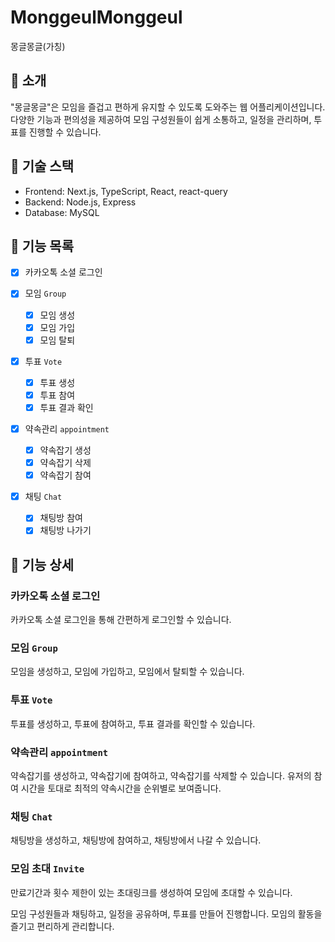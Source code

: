 # MonggeulMonggeul

몽글몽글(가칭)

## 📌 소개

"몽글몽글"은 모임을 즐겁고 편하게 유지할 수 있도록 도와주는 웹 어플리케이션입니다. 다양한 기능과 편의성을 제공하여 모임 구성원들이 쉽게 소통하고, 일정을 관리하며, 투표를 진행할 수 있습니다.

## 📃 기술 스택

- Frontend: Next.js, TypeScript, React, react-query
- Backend: Node.js, Express
- Database: MySQL

## 📃 기능 목록

- [x] 카카오톡 소셜 로그인

- [x] 모임 `Group`

  - [x] 모임 생성
  - [x] 모임 가입
  - [x] 모임 탈퇴

- [x] 투표 `Vote`

  - [x] 투표 생성
  - [x] 투표 참여
  - [x] 투표 결과 확인

- [x] 약속관리 `appointment`

  - [x] 약속잡기 생성
  - [x] 약속잡기 삭제
  - [x] 약속잡기 참여

- [x] 채팅 `Chat`
  - [x] 채팅방 참여
  - [x] 채팅방 나가기

## 📃 기능 상세

### 카카오톡 소셜 로그인

카카오톡 소셜 로그인을 통해 간편하게 로그인할 수 있습니다.

### 모임 `Group`

모임을 생성하고, 모임에 가입하고, 모임에서 탈퇴할 수 있습니다.

### 투표 `Vote`

투표를 생성하고, 투표에 참여하고, 투표 결과를 확인할 수 있습니다.

### 약속관리 `appointment`

약속잡기를 생성하고, 약속잡기에 참여하고, 약속잡기를 삭제할 수 있습니다.
유저의 참여 시간을 토대로 최적의 약속시간을 순위별로 보여줍니다.

### 채팅 `Chat`

채팅방을 생성하고, 채팅방에 참여하고, 채팅방에서 나갈 수 있습니다.

### 모임 초대 `Invite`

만료기간과 횟수 제한이 있는 초대링크를 생성하여 모임에 초대할 수 있습니다.

모임 구성원들과 채팅하고, 일정을 공유하며, 투표를 만들어 진행합니다.
모임의 활동을 즐기고 편리하게 관리합니다.
